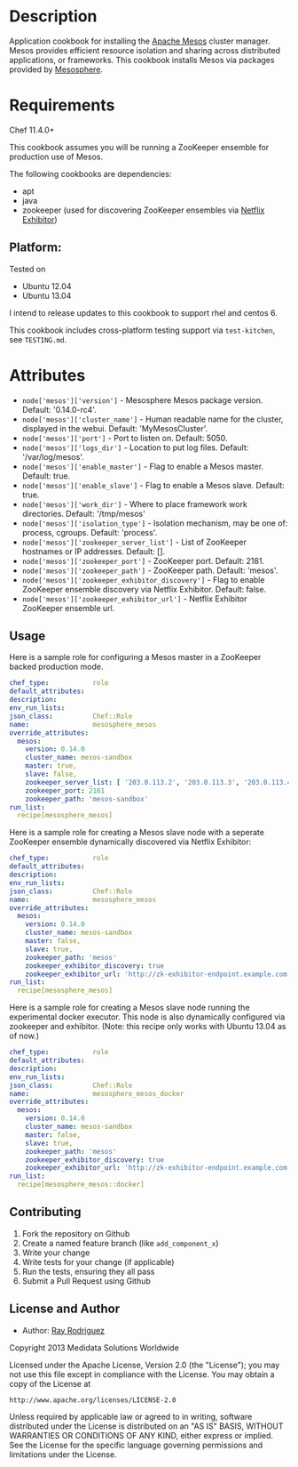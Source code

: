 Description
===========

Application cookbook for installing the [Apache Mesos][] cluster manager.
Mesos provides efficient resource isolation and sharing across distributed 
applications, or frameworks.  This cookbook installs Mesos via packages
provided by [Mesosphere][].

Requirements
============

Chef 11.4.0+

This cookbook assumes you will be running a ZooKeeper ensemble for production 
use of Mesos.

The following cookbooks are dependencies:

* apt
* java
* zookeeper (used for discovering ZooKeeper ensembles via [Netflix Exhibitor][])

## Platform:

Tested on

* Ubuntu 12.04
* Ubuntu 13.04

I intend to release updates to this cookbook to support rhel and centos 6.

This cookbook includes cross-platform testing support via `test-kitchen`, see `TESTING.md`.


Attributes
==========

* `node['mesos']['version']` - Mesosphere Mesos package version. Default: '0.14.0-rc4'.
* `node['mesos']['cluster_name']` - Human readable name for the cluster, displayed in the 
webui. Default: 'MyMesosCluster'.
* `node['mesos']['port']` - Port to listen on. Default: 5050.
* `node['mesos']['logs_dir']` - Location to put log files. Default: '/var/log/mesos'.
* `node['mesos']['enable_master']` - Flag to enable a Mesos master. Default: true.
* `node['mesos']['enable_slave']` - Flag to enable a Mesos slave. Default: true.
* `node['mesos']['work_dir']` - Where to place framework work directories. Default: 
'/tmp/mesos'
* `node['mesos']['isolation_type']` - Isolation mechanism, may be one of: process, cgroups. 
Default: 'process'.
* `node['mesos']['zookeeper_server_list']` - List of ZooKeeper hostnames or IP addresses. Default: [].
* `node['mesos']['zookeeper_port']` - ZooKeeper port. Default: 2181.
* `node['mesos']['zookeeper_path']` - ZooKeeper path. Default: 'mesos'.
* `node['mesos']['zookeeper_exhibitor_discovery']` - Flag to enable ZooKeeper ensemble discovery via Netflix Exhibitor. Default: false.
* `node['mesos']['zookeeper_exhibitor_url']` - Netflix Exhibitor ZooKeeper ensemble url.


## Usage

Here is a sample role for configuring a Mesos master in a ZooKeeper backed production mode.

```YAML
chef_type:           role
default_attributes:
description:
env_run_lists:
json_class:          Chef::Role
name:                mesosphere_mesos
override_attributes:
  mesos:
    version: 0.14.0
    cluster_name: mesos-sandbox
    master: true,
    slave: false,
    zookeeper_server_list: [ '203.0.113.2', '203.0.113.3', '203.0.113.4' ]
    zookeeper_port: 2181
    zookeeper_path: 'mesos-sandbox'
run_list:
  recipe[mesosphere_mesos]
```

Here is a sample role for creating a Mesos slave node with a seperate ZooKeeper ensemble
dynamically discovered via Netflix Exhibitor:
```YAML
chef_type:           role
default_attributes:
description:
env_run_lists:
json_class:          Chef::Role
name:                mesosphere_mesos
override_attributes:
  mesos:
    version: 0.14.0
    cluster_name: mesos-sandbox
    master: false,
    slave: true,
    zookeeper_path: 'mesos'
    zookeeper_exhibitor_discovery: true
    zookeeper_exhibitor_url: 'http://zk-exhibitor-endpoint.example.com:8080'
run_list:
  recipe[mesosphere_mesos]
```

Here is a sample role for creating a Mesos slave node running the experimental 
docker executor.  This node is also dynamically configured via zookeeper and
exhibitor.  (Note: this recipe only works with Ubuntu 13.04 as of now.)
```YAML
chef_type:           role
default_attributes:
description:
env_run_lists:
json_class:          Chef::Role
name:                mesosphere_mesos_docker
override_attributes:
  mesos:
    version: 0.14.0
    cluster_name: mesos-sandbox
    master: false,
    slave: true,
    zookeeper_path: 'mesos'
    zookeeper_exhibitor_discovery: true
    zookeeper_exhibitor_url: 'http://zk-exhibitor-endpoint.example.com:8080'
run_list:
  recipe[mesosphere_mesos::docker]
```

[Apache Mesos]: http://http://mesos.apache.org
[Netflix Exhibitor]: https://github.com/Netflix/exhibitor
[Mesosphere]: http://mesosphere.io

## Contributing

1. Fork the repository on Github
2. Create a named feature branch (like `add_component_x`)
3. Write your change
4. Write tests for your change (if applicable)
5. Run the tests, ensuring they all pass
6. Submit a Pull Request using Github

## License and Author

* Author: [Ray Rodriguez](https://github.com/rayrod2030)

Copyright 2013 Medidata Solutions Worldwide

Licensed under the Apache License, Version 2.0 (the "License"); you may not use this file except in compliance with the License. You may obtain a copy of the License at

    http://www.apache.org/licenses/LICENSE-2.0

Unless required by applicable law or agreed to in writing, software distributed under the License is distributed on an "AS IS" BASIS, WITHOUT WARRANTIES OR CONDITIONS OF ANY KIND, either express or implied. See the License for the specific language governing permissions and limitations under the License.

